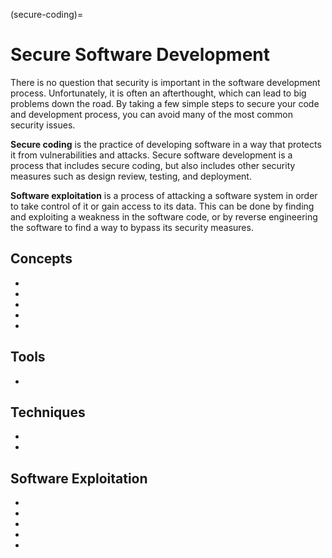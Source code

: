 (secure-coding)=
# Secure Software Development

There is no question that security is important in the software development process. Unfortunately, it is often an afterthought, which can lead to big problems down the road. By taking a few simple steps to secure your code and development process, you can avoid many of the most common security issues.

**Secure coding** is the practice of developing software in a way that protects it from vulnerabilities and attacks. Secure software development is a process that includes secure coding, but also includes other security measures such as design review, testing, and deployment. 

**Software exploitation** is a process of attacking a software system in order to take control of it or gain access to its data. This can be done by finding and exploiting a weakness in the software code, or by reverse engineering the software to find a way to bypass its security measures.


## Concepts

* [](owasp-top-10-the-most-common-security-flaws-in-web-applications)
* [](what-are-zero-day-vulnerabilities-and-who-uses-them)
* [](input-validation-for-greater-security)
* [](generate-a-scalable-view-of-your-software-development-process)
* [](develop-secure-java-applets-a-step-by-step-guide)

## Tools

* [](ensure-your-software-s-safety-with-security-testing)


## Techniques

* [](introduction-to-stride-as-a-threat-modelling-framework)
* [](model-your-threats-to-protect-your-assets)


## Software Exploitation

* [](introduction-to-linux-binary-exploitation-part-1)
* [](linux-exploitation-stack-smashing)
* [](linux-exploitation-abusing-eip)
* [](windows-exploitation-stack-overflow-part-1)
* [](windows-exploitation-stack-overflow-part-2)

